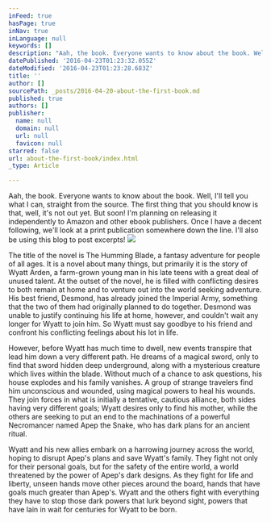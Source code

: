 ```yaml
---
inFeed: true
hasPage: true
inNav: true
inLanguage: null
keywords: []
description: "Aah, the book. Everyone wants to know about the book. Well, I'll tell you what I can, straight from the source. The first thing that you should know is that, well, it's not out yet. But soon! I'm planning on releasing it independently to Amazon and other ebook publishers. Once I have a decent following, we'll look at a print publication somewhere down the line. I'll also be using this blog to post excerpts!"
datePublished: '2016-04-23T01:23:32.055Z'
dateModified: '2016-04-23T01:23:28.683Z'
title: ''
author: []
sourcePath: _posts/2016-04-20-about-the-first-book.md
published: true
authors: []
publisher:
  name: null
  domain: null
  url: null
  favicon: null
starred: false
url: about-the-first-book/index.html
_type: Article

---
```

Aah, the book. Everyone wants to know about the book. Well, I'll tell you what I can, straight from the source. The first thing that you should know is that, well, it's not out yet. But soon! I'm planning on releasing it independently to Amazon and other ebook publishers. Once I have a decent following, we'll look at a print publication somewhere down the line. I'll also be using this blog to post excerpts!
![](https://the-grid-user-content.s3-us-west-2.amazonaws.com/35f5808f-4e52-43f9-9749-12bcdca6e8e4.jpg)

The title of the novel is The Humming Blade, a fantasy adventure for people of all ages. It is a novel about many things, but primarily it is the story of Wyatt Arden, a farm-grown young man in his late teens with a great deal of unused talent. At the outset of the novel, he is filled with conflicting desires to both remain at home and to venture out into the world seeking adventure. His best friend, Desmond, has already joined the Imperial Army, something that the two of them had originally planned to do together. Desmond was unable to justify continuing his life at home, however, and couldn't wait any longer for Wyatt to join him. So Wyatt must say goodbye to his friend and confront his conflicting feelings about his lot in life. 

However, before Wyatt has much time to dwell, new events transpire that lead him down a very different path. He dreams of a magical sword, only to find that sword hidden deep underground, along with a mysterious creature which lives within the blade. Without much of a chance to ask questions, his house explodes and his family vanishes. A group of strange travelers find him unconscious and wounded, using magical powers to heal his wounds. They join forces in what is initially a tentative, cautious alliance, both sides having very different goals; Wyatt desires only to find his mother, while the others are seeking to put an end to the machinations of a powerful Necromancer named Apep the Snake, who has dark plans for an ancient ritual.

Wyatt and his new allies embark on a harrowing journey across the world, hoping to disrupt Apep's plans and save Wyatt's family. They fight not only for their personal goals, but for the safety of the entire world, a world threatened by the power of Apep's dark designs. As they fight for life and liberty, unseen hands move other pieces around the board, hands that have goals much greater than Apep's. Wyatt and the others fight with everything they have to stop those dark powers that lurk beyond sight, powers that have lain in wait for centuries for Wyatt to be born.